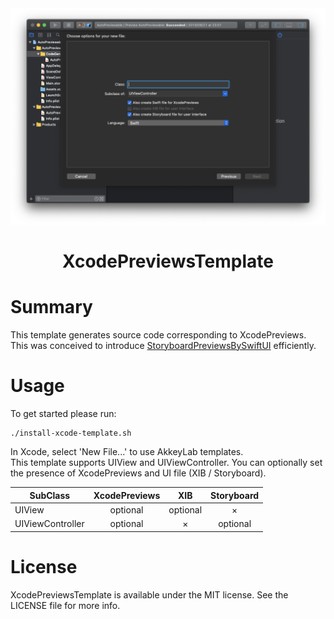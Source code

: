 <div align="center">
<img src="sample.png" alt="image" title="header">
<h1>XcodePreviewsTemplate</h1>
</div>

# Summary
This template generates source code corresponding to XcodePreviews.
This was conceived to introduce [StoryboardPreviewsBySwiftUI](https://github.com/AkkeyLab/StoryboardPreviewsBySwiftUI) efficiently.

# Usage
To get started please run:
```sh
./install-xcode-template.sh
```

In Xcode, select 'New File...' to use AkkeyLab templates.  
This template supports UIView and UIViewController. You can optionally set the presence of XcodePreviews and UI file (XIB / Storyboard).

|SubClass         |XcodePreviews |XIB      |Storyboard |
|---              |:-:           |:-:      |:-:        |
|UIView           |optional      |optional |×          |
|UIViewController |optional      |×        |optional   |

# License
XcodePreviewsTemplate is available under the MIT license. See the LICENSE file for more info.

